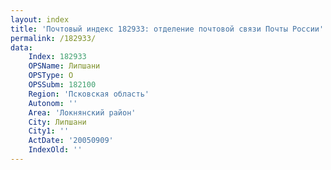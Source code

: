 ```yaml
---
layout: index
title: 'Почтовый индекс 182933: отделение почтовой связи Почты России'
permalink: /182933/
data:
    Index: 182933
    OPSName: Липшани
    OPSType: О
    OPSSubm: 182100
    Region: 'Псковская область'
    Autonom: ''
    Area: 'Локнянский район'
    City: Липшани
    City1: ''
    ActDate: '20050909'
    IndexOld: ''
---
```

